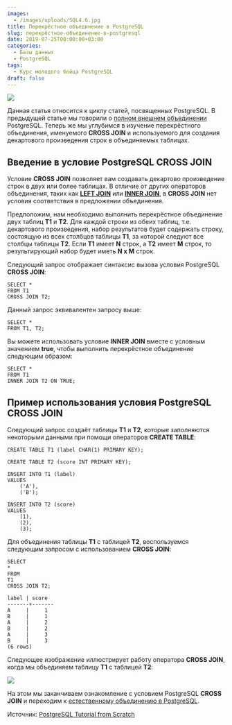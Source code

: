 ```yaml
---
images:
  - /images/uploads/SQL4.6.jpg
title: Перекрёстное объединение в PostgreSQL
slug: перекрёстное-объединение-в-postgresql
date: 2019-07-25T00:00:00+03:00
categories:
  - Базы данных
  - PostgreSQL
tags:
  - Курс молодого бойца PostgreSQL
draft: false
---
```


![](/images/uploads/SQL4.6.jpg)

Данная статья относится к циклу статей, посвященных PostgreSQL. В предыдущей статье мы говорили
о [полном внешнем объединении](https://itdoxy.com/полное-внешнее-объединение-в-postgresql/) PostgreSQL. Теперь же мы
углубимся в изучение перекрёстного объединения, именуемого **CROSS JOIN** и используемого для создания декартового
произведения строк в объединяемых таблицах.

## Введение в условие PostgreSQL CROSS JOIN

Условие **CROSS JOIN** позволяет вам создавать декартово произведение строк в двух или более таблицах. В отличие
от других операторов объединения, таких как [**LEFT JOIN**](https://itdoxy.com/левое-объединение-в-postgresql/) или
[**INNER JOIN**](https://itdoxy.com/внутреннее-объединение-в-postgresql/), в **CROSS JOIN** нет условия соответствия в предложении объединения.

Предположим, нам необходимо выполнить перекрёстное объединение двух таблиц **T1** и **T2**. Для каждой строки из обеих
таблиц, т.е. декартового произведения, набор результатов будет содержать строку, состоящую из всех столбцов таблицы **T1**,
за которой следуют все столбцы таблицы **T2**. Если **T1** имеет **N** строк, а **T2** имеет **M** строк, то результирующий
набор будет иметь **N x M** строк.

Следующий запрос отображает синтаксис вызова условия PostgreSQL **CROSS JOIN**:

```
SELECT *
FROM T1
CROSS JOIN T2;
```

Данный запрос эквивалентен запросу выше:

```
SELECT *
FROM T1, T2;
```

Вы можете использовать условие **INNER JOIN** вместе с условным значением **true**, чтобы выполнить перекрёстное
объединение следующим образом:

```
SELECT *
FROM T1
INNER JOIN T2 ON TRUE;
```

## Пример использования условия PostgreSQL CROSS JOIN

Следующий запрос создаёт таблицы **T1** и **T2**, которые заполняются некоторыми данными при помощи операторов **CREATE TABLE**:

```
CREATE TABLE T1 (label CHAR(1) PRIMARY KEY);

CREATE TABLE T2 (score INT PRIMARY KEY);

INSERT INTO T1 (label)
VALUES
    ('A'),
    ('B');

INSERT INTO T2 (score)
VALUES
    (1),
    (2),
    (3);
```

Для объединения таблицы **T1** с таблицей **T2**, воспользуемся следующим запросом с использованием **CROSS JOIN**:

```
SELECT
*
FROM
T1
CROSS JOIN T2;
```

```
label | score
-------+-------
A     |     1
B     |     1
A     |     2
B     |     2
A     |     3
B     |     3
(6 rows)
```

Следующее изображение иллюстрирует работу оператора **CROSS JOIN**, когда мы объединяем таблицу **T1** с таблицей **T2**:

![](https://i.imgur.com/3HYAcKF.png)

На этом мы заканчиваем ознакомление с условием PostgreSQL **CROSS JOIN** и переходим
к [естественному объединению в PostgreSQL](https://itdoxy.com/естественное-объединение-в-postgresql/).

Источник: [PostgreSQL Tutorial from Scratch](http://www.postgresqltutorial.com/)
